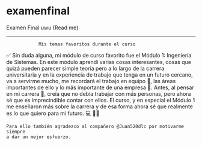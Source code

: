 # examenfinal
Examen Final uwu                                                    (Read me)
_____________________________________________________________________________
              
                Mis temas favoritos durante el curso
                
✅ Sin duda alguna, mi módulo de curso favorito fue el Módulo 1: Ingeniería
    de Sistemas. 
    En este módulo aprendí varias cosas interesantes, cosas que quizá pueden
    parecer simple teoría pero a lo largo de la carrera universitaria y en 
    la experiencia de trabajo que tenga en un futuro cercano, va a servirme 
    mucho, me recordará el trabajo en equipo 🤝, las áreas importantes de 
    ello y lo más importante de una empresa 🏢.
    Antes, al pensar en mi carrera 🤔, creía que no debía trabajar con más 
    personas, pero ahora sé que es imprecindible contar con ellos.
    El curso, y en especial el Módulo 1 me enseñaron más sobre la carrera y
    de esa forma ahora sé que realmente es lo que quiero para mi futuro. 💻
    👩‍💻

    Para ello también agradezco al compañero @Juan520dlc por motivarme siempre
    a dar un mejor esfuerzo.
